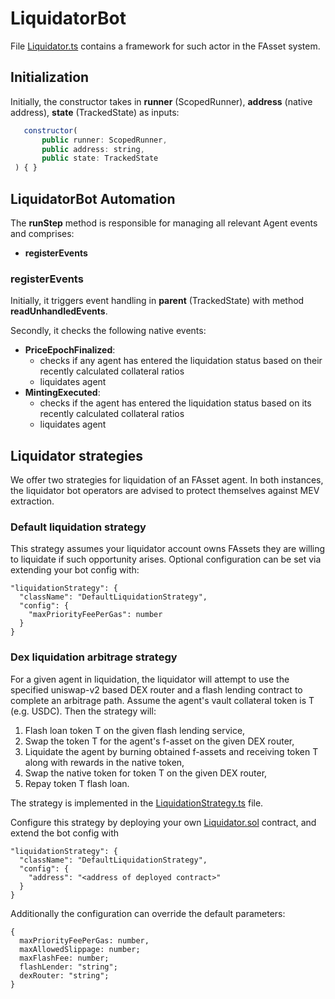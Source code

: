 # LiquidatorBot

File [Liquidator.ts](../../packages/fasset-bots-core/src/actors/Liquidator.ts) contains a framework for such actor in the FAsset system.

## Initialization

Initially, the constructor takes in **runner** (ScopedRunner), **address** (native address), **state** (TrackedState) as inputs:

```javascript
   constructor(
       public runner: ScopedRunner,
       public address: string,
       public state: TrackedState
 ) { }
```

## LiquidatorBot Automation

The **runStep** method is responsible for managing all relevant Agent events and comprises:

- **registerEvents**

### registerEvents

Initially, it triggers event handling in **parent** (TrackedState) with method **readUnhandledEvents**.

Secondly, it checks the following native events:

- **PriceEpochFinalized**:
  - checks if any agent has entered the liquidation status based on their recently calculated collateral ratios
  - liquidates agent
- **MintingExecuted**:
  - checks if the agent has entered the liquidation status based on its recently calculated collateral ratios
  - liquidates agent

## Liquidator strategies

We offer two strategies for liquidation of an FAsset agent. In both instances, the liquidator bot operators are advised to protect themselves against MEV extraction.

### Default liquidation strategy

This strategy assumes your liquidator account owns FAssets they are willing to liquidate if such opportunity arises. Optional configuration can be set via extending your bot config with:

```
"liquidationStrategy": {
  "className": "DefaultLiquidationStrategy",
  "config": {
    "maxPriorityFeePerGas": number
  }
}
```

### Dex liquidation arbitrage strategy

For a given agent in liquidation, the liquidator will attempt to use the specified uniswap-v2 based DEX router and a flash lending contract to complete an arbitrage path. Assume the agent's vault collateral token is T (e.g. USDC). Then the strategy will:

1. Flash loan token T on the given flash lending service,
2. Swap the token T for the agent's f-asset on the given DEX router,
3. Liquidate the agent by burning obtained f-assets and receiving token T along with rewards in the native token,
4. Swap the native token for token T on the given DEX router,
5. Repay token T flash loan.

The strategy is implemented in the [LiquidationStrategy.ts](../../packages/fasset-bots-core/src/actors/plugins/LiquidationStrategy.ts) file.

Configure this strategy by deploying your own [Liquidator.sol](../../packages/fasset-liquidator/contracts/Liquidator.sol) contract, and extend the bot config with
```
"liquidationStrategy": {
  "className": "DefaultLiquidationStrategy",
  "config": {
    "address": "<address of deployed contract>"
  }
}
```
Additionally the configuration can override the default parameters:
```
{
  maxPriorityFeePerGas: number,
  maxAllowedSlippage: number;
  maxFlashFee: number;
  flashLender: "string";
  dexRouter: "string";
}
```
